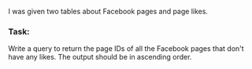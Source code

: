 I was given two tables about Facebook pages and page likes. 

### Task:
Write a query to return the page IDs of all the Facebook pages that don't have any likes. The output should be in ascending order.
